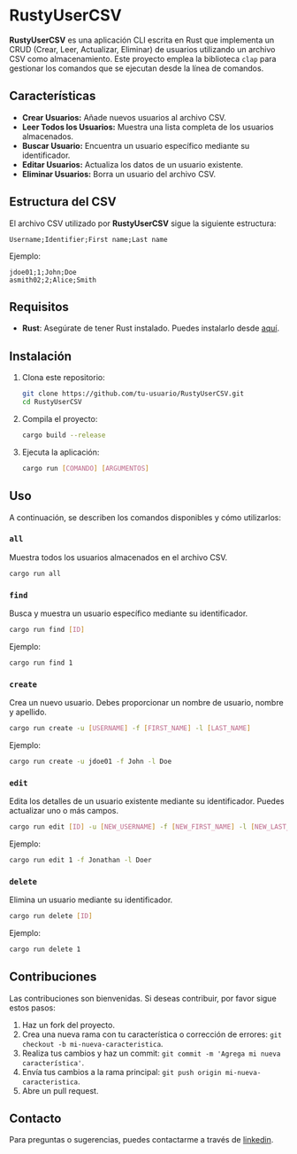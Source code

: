 # RustyUserCSV

**RustyUserCSV** es una aplicación CLI escrita en Rust que implementa un CRUD (Crear, Leer, Actualizar, Eliminar) de usuarios utilizando un archivo CSV como almacenamiento. Este proyecto emplea la biblioteca `clap` para gestionar los comandos que se ejecutan desde la línea de comandos.

## Características

- **Crear Usuarios:** Añade nuevos usuarios al archivo CSV.
- **Leer Todos los Usuarios:** Muestra una lista completa de los usuarios almacenados.
- **Buscar Usuario:** Encuentra un usuario específico mediante su identificador.
- **Editar Usuarios:** Actualiza los datos de un usuario existente.
- **Eliminar Usuarios:** Borra un usuario del archivo CSV.

## Estructura del CSV

El archivo CSV utilizado por **RustyUserCSV** sigue la siguiente estructura:

```csv
Username;Identifier;First name;Last name
```

Ejemplo:

```csv
jdoe01;1;John;Doe
asmith02;2;Alice;Smith
```

## Requisitos

- **Rust**: Asegúrate de tener Rust instalado. Puedes instalarlo desde [aquí](https://www.rust-lang.org/).

## Instalación

1. Clona este repositorio:

   ```bash
   git clone https://github.com/tu-usuario/RustyUserCSV.git
   cd RustyUserCSV
   ```

2. Compila el proyecto:

   ```bash
   cargo build --release
   ```

3. Ejecuta la aplicación:

   ```bash
   cargo run [COMANDO] [ARGUMENTOS]
   ```

## Uso

A continuación, se describen los comandos disponibles y cómo utilizarlos:

### `all`

Muestra todos los usuarios almacenados en el archivo CSV.

```bash
cargo run all
```

### `find`

Busca y muestra un usuario específico mediante su identificador.

```bash
cargo run find [ID]
```

Ejemplo:

```bash
cargo run find 1
```

### `create`

Crea un nuevo usuario. Debes proporcionar un nombre de usuario, nombre y apellido.

```bash
cargo run create -u [USERNAME] -f [FIRST_NAME] -l [LAST_NAME]
```

Ejemplo:

```bash
cargo run create -u jdoe01 -f John -l Doe
```

### `edit`

Edita los detalles de un usuario existente mediante su identificador. Puedes actualizar uno o más campos.

```bash
cargo run edit [ID] -u [NEW_USERNAME] -f [NEW_FIRST_NAME] -l [NEW_LAST_NAME]
```

Ejemplo:

```bash
cargo run edit 1 -f Jonathan -l Doer
```

### `delete`

Elimina un usuario mediante su identificador.

```bash
cargo run delete [ID]
```

Ejemplo:

```bash
cargo run delete 1
```

## Contribuciones

Las contribuciones son bienvenidas. Si deseas contribuir, por favor sigue estos pasos:

1. Haz un fork del proyecto.
2. Crea una nueva rama con tu característica o corrección de errores: `git checkout -b mi-nueva-caracteristica`.
3. Realiza tus cambios y haz un commit: `git commit -m 'Agrega mi nueva característica'`.
4. Envía tus cambios a la rama principal: `git push origin mi-nueva-caracteristica`.
5. Abre un pull request.


## Contacto

Para preguntas o sugerencias, puedes contactarme a través de [linkedin](mailto:https://www.linkedin.com/in/albert-jurado-manjon/).
```